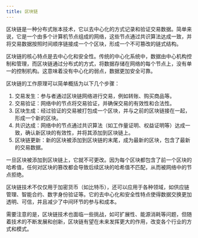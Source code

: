 ```yaml
---
title: 区块链
---
```


区块链是一种分布式账本技术，它以去中心化的方式记录和验证交易数据。简单来说，它是一个由多个计算机节点组成的网络，这些节点通过共识算法达成一致，并将交易数据按照时间顺序链接成一个个区块，形成一个不可篡改的链式结构。

区块链的核心特点是去中心化和安全性。传统的中心化系统中，数据由中心机构控制和管理，而区块链通过分布式的方式，将数据存储在网络的每个节点上，没有单一的控制机构。这意味着没有中心化的弱点，数据更加安全可靠。

区块链的工作原理可以简单概括为以下几个步骤：

1. 交易发生：参与者通过区块链网络进行交易，例如转账、购买商品等。
2. 交易验证：网络中的节点将交易验证，并确保交易的有效性和合法性。
3. 区块生成：经过验证的交易被打包成一个区块，并与之前的区块链接在一起，形成一个新的区块。
4. 共识达成：网络中的节点通过共识算法（如工作量证明、权益证明等）达成一致，确认新区块的有效性，并将其添加到区块链上。
5. 区块链更新：新的区块被添加到区块链的末尾，成为最新的区块，包含了最新的交易数据。

一旦区块被添加到区块链上，它就不可更改。因为每个区块都包含了前一个区块的哈希值，任何对区块的篡改都会导致后续区块的哈希值不匹配，从而被网络中的节点拒绝。

区块链技术不仅仅用于加密货币（如比特币），还可以应用于各种领域，如供应链管理、智能合约、数字身份验证等。它的去中心化和安全性特点使得数据交换更加透明、可信，并且减少了中间环节的参与和成本。

需要注意的是，区块链技术也面临一些挑战，如可扩展性、能源消耗等问题，但随着技术的不断发展和创新，区块链有望在未来发挥更大的作用，改变各个行业的方式和模式。
